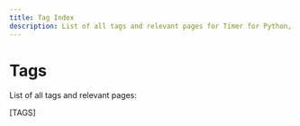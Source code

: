 ```yaml
---
title: Tag Index
description: List of all tags and relevant pages for Timer for Python, covering tutorials, documentation, and examples.
---
```


# Tags

List of all tags and relevant pages:

[TAGS]
